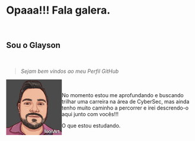 <!--![Glayson Github](https://github.com/GlaysonSSantana/GlaysonSSantana/assets/67384588/d7d929ad-e9a0-4f1b-8c07-f780fa316aad)
<br>-->
# Opaaa!!! Fala galera.
<br>
<h2><strong>Sou o Glayson<br>
</strong></h2>
<br>
<p><blockquote><i>Sejam bem vindos ao meu Perfil GitHub</i></blockquote>
</p>
<p><img src="imagens/img2.jpeg" heigth="150" width="150" align="left">
 <br><br>No momento estou me aprofundando e buscando trilhar uma carreira na área de CyberSec, mas ainda tenho muito caminho a percorrer e irei descrendo-o aqui junto
  com vocês!!!
</p>
<p><h3align="middle"> O que estou estudando.</h3>
 
</p>






<!--
**GlaysonSSantana/GlaysonSSantana** is a ✨ _special_ ✨ repository because its `README.md` (this file) appears on your GitHub profile.

Here are some ideas to get you started:

- 🔭 I’m currently working on ...
- 🌱 I’m currently learning ...
- 👯 I’m looking to collaborate on ...
- 🤔 I’m looking for help with ...
- 💬 Ask me about ...
- 📫 How to reach me: ...
- 😄 Pronouns: ...
- ⚡ Fun fact: ...
-->
